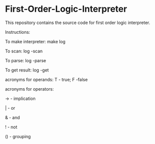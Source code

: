 # First-Order-Logic-Interpreter

This repository contains the source code for first order logic interpreter.

Instructions:

To make interpreter: make log

To scan: log -scan

To parse: log -parse

To get result: log -get

acronyms for operands: T - true; F -false

acronyms for operators: 

-> - implication  

| - or  

& - and  

! - not 

() - grouping
